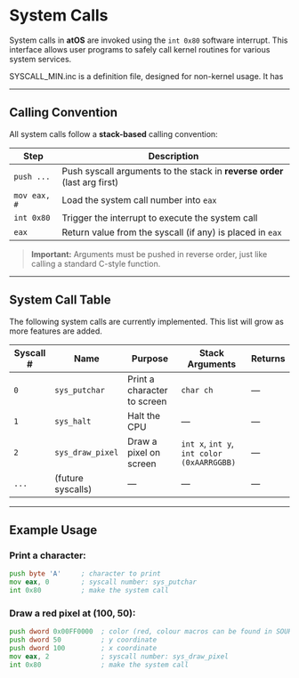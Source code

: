 # System Calls

System calls in **atOS** are invoked using the `int 0x80` software interrupt. This interface allows user programs to safely call kernel routines for various system services.

SYSCALL_MIN.inc is a definition file, designed for non-kernel usage. It has 

---

## Calling Convention

All system calls follow a **stack-based** calling convention:

| Step         | Description                                                               |
| ------------ | ------------------------------------------------------------------------- |
| `push ...`   | Push syscall arguments to the stack in **reverse order** (last arg first) |
| `mov eax, #` | Load the system call number into `eax`                                    |
| `int 0x80`   | Trigger the interrupt to execute the system call                          |
| `eax`        | Return value from the syscall (if any) is placed in `eax`                 |

> **Important:** Arguments must be pushed in reverse order, just like calling a standard C-style function.

---

## System Call Table

The following system calls are currently implemented. This list will grow as more features are added.

| Syscall # | Name              | Purpose                     | Stack Arguments                            | Returns |
| --------- | ----------------- | --------------------------- | ------------------------------------------ | ------- |
| `0`       | `sys_putchar`     | Print a character to screen | `char ch`                                  | —       |
| `1`       | `sys_halt`        | Halt the CPU                | —                                          | —       |
| `2`       | `sys_draw_pixel`  | Draw a pixel on screen      | `int x`, `int y`, `int color (0xAARRGGBB)` | —       |
| `...`     | (future syscalls) | —                           | —                                          | —       |

---

## Example Usage

### Print a character:

```asm
push byte 'A'     ; character to print
mov eax, 0        ; syscall number: sys_putchar
int 0x80          ; make the system call
```

### Draw a red pixel at (100, 50):

```asm
push dword 0x00FF0000  ; color (red, colour macros can be found in SOURCE\KERNEL\DRIVERS\VIDEO\DEFINES.inc)
push dword 50          ; y coordinate
push dword 100         ; x coordinate
mov eax, 2             ; syscall number: sys_draw_pixel
int 0x80               ; make the system call
```

